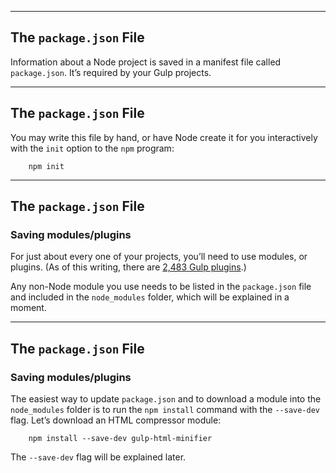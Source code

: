 
---

## The `package.json` File

Information about a Node project is saved in a manifest file called `package.json`.  It’s required by your Gulp projects.

---

## The `package.json` File

You may write this file by hand, or have Node create it for you interactively with the `init` option to the `npm` program:

        npm init

---

## The `package.json` File
### Saving modules/plugins

For just about every one of your projects, you’ll need to use modules, or plugins. (As of this writing, there are [2,483 Gulp plugins](http://gulpjs.com/plugins/).)

Any non-Node module you use needs to be listed in the `package.json` file and included in the `node_modules` folder, which will be explained in a moment.

---

## The `package.json` File
### Saving modules/plugins

The easiest way to update `package.json` and to download a module into the `node_modules` folder is to run the `npm install` command with the `--save-dev` flag. Let’s download an HTML compressor module:


        npm install --save-dev gulp-html-minifier

The `--save-dev` flag will be explained later.


